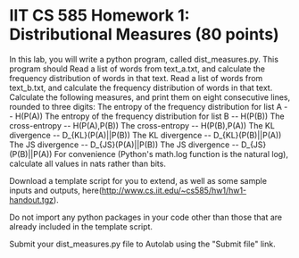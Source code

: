 
# IIT CS 585 Homework 1: Distributional Measures (80 points)
In this lab, you will write a python program, called dist_measures.py. This program should
Read a list of words from text_a.txt, and calculate the frequency distribution of words in that text.
Read a list of words from text_b.txt, and calculate the frequency distribution of words in that text.
Calculate the following measures, and print them on eight consecutive lines, rounded to three digits:
The entropy of the frequency distribution for list A -- H(P(A))
The entropy of the frequency distribution for list B -- H(P(B))
The cross-entropy -- H(P(A),P(B))
The cross-entropy -- H(P(B),P(A))
The KL divergence -- D_{KL}(P(A)||P(B))
The KL divergence -- D_{KL}(P(B)||P(A))
The JS divergence -- D_{JS}(P(A)||P(B))
The JS divergence -- D_{JS}(P(B)||P(A))
For convenience (Python's math.log function is the natural log), calculate all values in nats rather than bits.

Download a template script for you to extend, as well as some sample inputs and outputs, here(http://www.cs.iit.edu/~cs585/hw1/hw1-handout.tgz).

Do not import any python packages in your code other than those that are already included in the template script.

Submit your dist_measures.py file to Autolab using the "Submit file" link.
